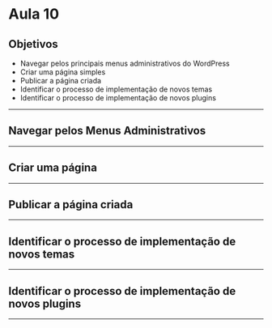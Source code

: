# Aula 10

## Objetivos
- Navegar pelos principais menus administrativos do WordPress
- Criar uma página simples
- Publicar a página criada
- Identificar o processo de implementação de novos temas
- Identificar o processo de implementação de novos plugins

---
## Navegar pelos Menus Administrativos

---
## Criar uma página

---
## Publicar a página criada

---
## Identificar o processo de implementação de novos temas

---
## Identificar o processo de implementação de novos plugins

---
